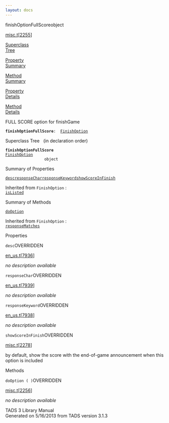 ```yaml
---
layout: docs
---
```

<span class="title">finishOptionFullScore</span><span class="type">object</span>

[misc.t](../file/misc.t.html)\[[2255](../source/misc.t.html#2255)\]

[Superclass  
Tree](#_SuperClassTree_)

[Property  
Summary](#_PropSummary_)

[Method  
Summary](#_MethodSummary_)

[Property  
Details](#_Properties_)

[Method  
Details](#_Methods_)



FULL SCORE option for finishGame

**`finishOptionFullScore`**` :   `[`FinishOption`](../object/FinishOption.html)



<span id="_SuperClassTree_"></span>



<span class="hdln">Superclass Tree</span>   (in declaration order)



**`finishOptionFullScore`**  
[`FinishOption`](../object/FinishOption.html)  
`                 object`  
<span id="_PropSummary_"></span>



<span class="hdln">Summary of Properties</span>  



[`desc`](#desc)[`responseChar`](#responseChar)[`responseKeyword`](#responseKeyword)[`showScoreInFinish`](#showScoreInFinish)

Inherited from `FinishOption` :  
[`isListed`](../object/FinishOption.html#isListed)

<span id="_MethodSummary_"></span>



<span class="hdln">Summary of Methods</span>  



[`doOption`](#doOption)

Inherited from `FinishOption` :  
[`responseMatches`](../object/FinishOption.html#responseMatches)

<span id="_Properties_"></span>



<span class="hdln">Properties</span>  



<span id="desc"></span>

`desc`<span class="rem">OVERRIDDEN</span>

[en_us.t](../file/en_us.t.html)\[[7936](../source/en_us.t.html#7936)\]



*no description available*



<span id="responseChar"></span>

`responseChar`<span class="rem">OVERRIDDEN</span>

[en_us.t](../file/en_us.t.html)\[[7939](../source/en_us.t.html#7939)\]



*no description available*



<span id="responseKeyword"></span>

`responseKeyword`<span class="rem">OVERRIDDEN</span>

[en_us.t](../file/en_us.t.html)\[[7938](../source/en_us.t.html#7938)\]



*no description available*



<span id="showScoreInFinish"></span>

`showScoreInFinish`<span class="rem">OVERRIDDEN</span>

[misc.t](../file/misc.t.html)\[[2278](../source/misc.t.html#2278)\]



by default, show the score with the end-of-game announcement when this
option is included



<span id="_Methods_"></span>



<span class="hdln">Methods</span>  



<span id="doOption"></span>

`doOption ( )`<span class="rem">OVERRIDDEN</span>

[misc.t](../file/misc.t.html)\[[2256](../source/misc.t.html#2256)\]



*no description available*





TADS 3 Library Manual  
Generated on 5/16/2013 from TADS version 3.1.3


